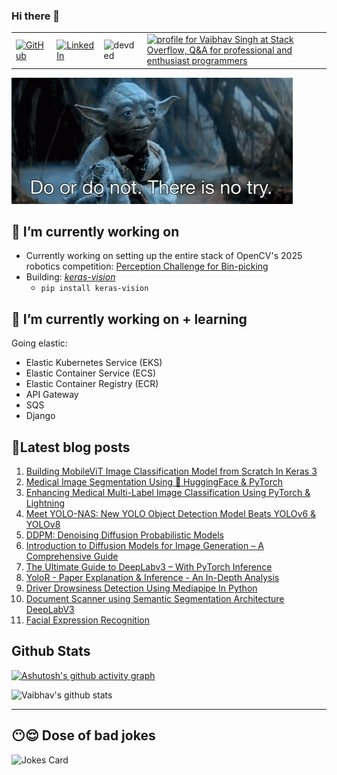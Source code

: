 ### Hi there 👋

<table>
  <tr>
      <td><a href="https://github.com/veb-101"><img src="https://img.shields.io/github/followers/veb-101.svg?label=GitHub&style=social" alt="GitHub"></a></td>
      <td><a href="https://www.linkedin.com/in/vaibhavsingh98"><img src="https://img.shields.io/badge/LinkedIn--_.svg?style=social&logo=linkedin" alt="LinkedIn"></a></td>
<!--       <td><a href="https://twitter.com/wolfcry3_0"><img src="https://img.shields.io/twitter/follow/wolfcry3_0?label=Twitter&style=social" alt="Twitter"></a></td> -->
      <td><img src="https://komarev.com/ghpvc/?username=veb-101" alt="devded" /></td>
      <td><a href="https://stackoverflow.com/users/6805747/vaibhav-singh"><img src="https://stackoverflow.com/users/flair/6805747.png?theme=dark" width="150" height="42" alt="profile for Vaibhav Singh at Stack Overflow, Q&amp;A for professional and enthusiast programmers" title="profile for Vaibhav Singh at Stack Overflow, Q&amp;A for professional and enthusiast programmers"></a></td>
  </tr>
</table>

![Motto](./starwarsday.gif)

## 🔭 I’m currently working on

* Currently working on setting up the entire stack of OpenCV's 2025 robotics competition: <a href="https://bpc.opencv.org" target="_blank">Perception Challenge for Bin-picking</a>
* Building: *[keras-vision](https://github.com/veb-101/keras-vision)*
    * `pip install keras-vision`

## 🌱 I’m currently working on + learning

Going elastic:
* Elastic Kubernetes Service (EKS)
* Elastic Container Service (ECS)
* Elastic Container Registry (ECR)
* API Gateway
* SQS
* Django


## 🧾Latest blog posts

1. [Building MobileViT Image Classification Model from Scratch In Keras 3](https://learnopencv.com/mobilevit-keras-3/)
2. [Medical Image Segmentation Using 🤗 HuggingFace & PyTorch](https://learnopencv.com/medical-image-segmentation/)
3. [Enhancing Medical Multi-Label Image Classification Using PyTorch & Lightning](https://learnopencv.com/medical-multi-label/)
4. [Meet YOLO-NAS: New YOLO Object Detection Model Beats YOLOv6 & YOLOv8](https://learnopencv.com/yolo-nas/)
5. [DDPM: Denoising Diffusion Probabilistic Models](https://learnopencv.com/denoising-diffusion-probabilistic-models/)
6. [Introduction to Diffusion Models for Image Generation – A Comprehensive Guide](https://learnopencv.com/image-generation-using-diffusion-models/)
7. [The Ultimate Guide to DeepLabv3 – With PyTorch Inference](https://learnopencv.com/deeplabv3-ultimate-guide/)
8. [YoloR - Paper Explanation & Inference - An In-Depth Analysis](https://learnopencv.com/yolor-paper-explanation-inference-an-in-depth-analysis/)
9. [Driver Drowsiness Detection Using Mediapipe In Python](https://github.com/veb-101/Drowsiness-Detection-Using-Mediapipe-Streamlit)
10. [Document Scanner using Semantic Segmentation Architecture DeepLabV3](https://github.com/veb-101/Document-Segmentation-using-Pytorch-DeepLabV3)
11. [Facial Expression Recognition](https://veb-101.github.io/Facial-Expression-Recognition/)

## Github Stats

[![Ashutosh's github activity graph](https://github-readme-activity-graph.vercel.app/graph?username=veb-101&theme=merko)](https://github.com/veb-101/github-readme-activity-graph)

<img src="https://github-readme-stats.vercel.app/api?username=veb-101&count_private=true&show_icons=true&theme=light" alt="Vaibhav's github stats"/>

---

## 😶😌 Dose of bad jokes

![Jokes Card](https://readme-jokes.vercel.app/api)

<!--
**veb-101/veb-101** is a ✨ _special_ ✨ repository because its `README.md` (this file) appears on your GitHub profile.

Here are some ideas to get you started:

- 🔭 I’m currently working on ...
- 🌱 I’m currently learning ...
- 👯 I’m looking to collaborate on ...
- 🤔 I’m looking for help with ...
- 💬 Ask me about ...
- 📫 How to reach me: ...
- 😄 Pronouns: ...
- ⚡ Fun fact: ...
-->
